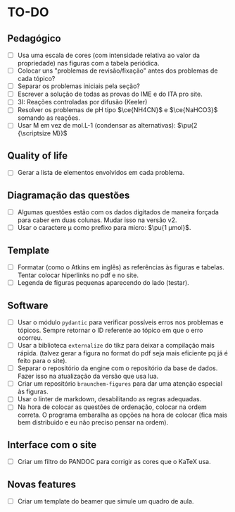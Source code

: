 # TO-DO

## Pedagógico

- [ ] Usa uma escala de cores (com intensidade relativa ao valor da propriedade) nas figuras com a tabela periódica.
- [ ] Colocar uns "problemas de revisão/fixação" antes dos problemas de cada tópico?
- [ ] Separar os problemas iniciais pela seção?
- [ ] Escrever a solução de todas as provas do IME e do ITA pro site.
- [ ] 3I: Reações controladas por difusão (Keeler)
- [ ] Resolver os problemas de pH tipo $\ce{NH4CN}$ e $\ce{NaHCO3}$ somando as reações.
- [ ] Usar M em vez de mol.L-1 (condensar as alternativas): $\pu{2 {\scriptsize M}}$

## Quality of life

- [ ] Gerar a lista de elementos envolvidos em cada problema.

## Diagramação das questões

- [ ] Algumas questões estão com os dados digitados de maneira forçada para caber em duas colunas. Mudar isso na versão v2.
- [ ] Usar o caractere µ como prefixo para micro: $\pu{1 µmol}$.

## Template

- [ ] Formatar (como o Atkins em inglês) as referências às figuras e tabelas. Tentar colocar hiperlinks no pdf e no site.
- [ ] Legenda de figuras pequenas aparecendo do lado (testar).

## Software

- [ ] Usar o módulo `pydantic` para verificar possíveis erros nos problemas e tópicos. Sempre retornar o ID referente ao tópico em que o erro ocorreu.
- [ ] Usar a biblioteca `externalize` do tikz para deixar a compilação mais rápida. (talvez gerar a figura no format do pdf seja mais eficiente pq já é feito para o site).
- [ ] Separar o repositório da engine com o repositório da base de dados. Fazer isso na atualização da versão que usa lua.
- [ ] Criar um repositório `braunchem-figures` para dar uma atenção especial às figuras.
- [ ] Usar o linter de markdown, desabilitando as regras adequadas.
- [ ] Na hora de colocar as questões de ordenação, colocar na ordem correta. O programa embaralha as opções na hora de colocar (fica mais bem distribuido e eu não preciso pensar na ordem).

## Interface com o site

- [ ] Criar um filtro do PANDOC para corrigir as cores que o KaTeX usa.

## Novas features

- [ ] Criar um template do beamer que simule um quadro de aula.

